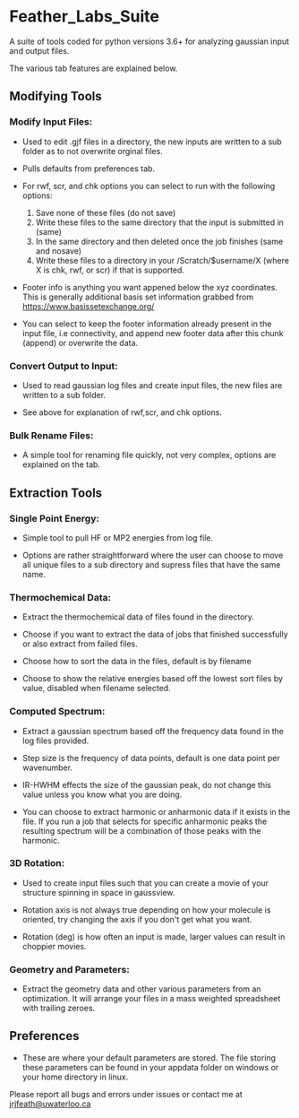 # Feather_Labs_Suite
A suite of tools coded for python versions 3.6+ for analyzing gaussian input and output files.

The various tab features are explained below.

## Modifying Tools

### Modify Input Files:

- Used to edit .gjf files in a directory, the new inputs are written to a sub folder as to not overwrite orginal files.

- Pulls defaults from preferences tab. 

- For rwf, scr, and chk options you can select to run with the following options:
  1. Save none of these files (do not save)
  2. Write these files to the same directory that the input is submitted in (same)
  3. In the same directory and then deleted once the job finishes (same and nosave)
  4. Write these files to a directory in your /Scratch/$username/X (where X is chk, rwf, or scr) if that is supported.
  
- Footer info is anything you want appened below the xyz coordinates. This is generally additional basis set information grabbed from https://www.basissetexchange.org/

- You can select to keep the footer information already present in the input file, i.e connectivity, and append new footer data after this chunk (append) or overwrite the data.

### Convert Output to Input:

- Used to read gaussian log files and create input files, the new files are written to a sub folder.

- See above for explanation of rwf,scr, and chk options.

### Bulk Rename Files:

- A simple tool for renaming file quickly, not very complex, options are explained on the tab.

## Extraction Tools

### Single Point Energy:

- Simple tool to pull HF or MP2 energies from log file.

- Options are rather straightforward where the user can choose to move all unique files to a sub directory and supress files that have the same name.

### Thermochemical Data:

- Extract the thermochemical data of files found in the directory.

- Choose if you want to extract the data of jobs that finished successfully or also extract from failed files.

- Choose how to sort the data in the files, default is by filename

- Choose to show the relative energies based off the lowest sort files by value, disabled when filename selected.

### Computed Spectrum:

- Extract a gaussian spectrum based off the frequency data found in the log files provided.

- Step size is the frequency of data points, default is one data point per wavenumber.

- IR-HWHM effects the size of the gaussian peak, do not change this value unless you know what you are doing.

- You can choose to extract harmonic or anharmonic data if it exists in the file. If you run a job that selects for specific anharmonic peaks the resulting spectrum will be a combination of those peaks with the harmonic.

### 3D Rotation:

- Used to create input files such that you can create a movie of your structure spinning in space in gaussview.

- Rotation axis is not always true depending on how your molecule is oriented, try changing the axis if you don't get what you want.

- Rotation (deg) is how often an input is made, larger values can result in choppier movies.

### Geometry and Parameters:

- Extract the geometry data and other various parameters from an optimization. It will arrange your files in a mass weighted spreadsheet with trailing zeroes. 

## Preferences

- These are where your default parameters are stored. The file storing these parameters can be found in your appdata folder on windows or your home directory in linux.

Please report all bugs and errors under issues or contact me at jrjfeath@uwaterloo.ca
